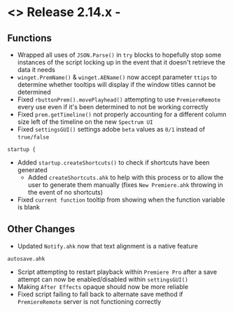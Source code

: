 # <> Release 2.14.x - 

## Functions
- Wrapped all uses of `JSON.Parse()` in `try` blocks to hopefully stop some instances of the script locking up in the event that it doesn't retrieve the data it needs
- `winget.PremName()` & `winget.AEName()` now accept parameter `ttips` to determine whether tooltips will display if the window titles cannot be determined
- Fixed `rbuttonPrem().movePlayhead()` attempting to use `PremiereRemote` every use even if it's been determined to not be working correctly
- Fixed `prem.getTimeline()` not properly accounting for a different column size left of the timeline on the new `Spectrum UI`
- Fixed `settingsGUI()` settings adobe `beta` values as `0/1` instead of `true/false`

`startup {`
- Added `startup.createShortcuts()` to check if shortcuts have been generated
    - Added `createShortcuts.ahk` to help with this process or to allow the user to generate them manually (fixes `New Premiere.ahk` throwing in the event of no shortcuts)
- Fixed `current function` tooltip from showing when the function variable is blank

## Other Changes
- Updated `Notify.ahk` now that text alignment is a native feature

`autosave.ahk`
- Script attempting to restart playback within `Premiere Pro` after a save attempt can now be enabled/disabled within `settingsGUI()`
- Making `After Effects` opaque should now be more reliable
- Fixed script failing to fall back to alternate save method if `PremiereRemote` server is not functioning correctly